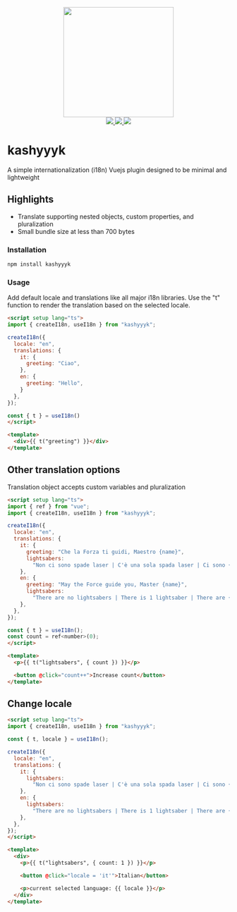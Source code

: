 <p align="center">
  <img src="https://i.imgur.com/RebkXfu.png" width="250" />
  <br>
  <a href="https://npm.im/kashyyyk">
    <img src="https://badgen.net/npm/v/kashyyyk">
  </a>
  <a href="https://npm.im/kashyyyk">
    <img src="https://badgen.net/npm/dm/kashyyyk?color=blue">
  </a>
  <a href="https://bundlephobia.com/result?p=kashyyyk">
    <img src="https://badgen.net/bundlephobia/minzip/kashyyyk">
  </a>
</p>

# kashyyyk

A simple internationalization (i18n) Vuejs plugin designed to be minimal and lightweight

## Highlights
- Translate supporting nested objects, custom properties, and pluralization
- Small bundle size at less than 700 bytes

### Installation

```sh
npm install kashyyyk
```

### Usage
Add default locale and translations like all major i18n libraries.
Use the "t" function to render the translation based on the selected locale.
```html
<script setup lang="ts">
import { createI18n, useI18n } from "kashyyyk";

createI18n({
  locale: "en",
  translations: {
    it: {
      greeting: "Ciao",
    },
    en: {
      greeting: "Hello",
    }
  },
});

const { t } = useI18n()
</script>

<template>
  <div>{{ t("greeting") }}</div>
</template>
```

## Other translation options
Translation object accepts custom variables and pluralization
```html
<script setup lang="ts">
import { ref } from "vue";
import { createI18n, useI18n } from "kashyyyk";

createI18n({
  locale: "en",
  translations: {
    it: {
      greeting: "Che la Forza ti guidi, Maestro {name}",
      lightsabers:
        "Non ci sono spade laser | C'è una sola spada laser | Ci sono {count} spade laser",
    },
    en: {
      greeting: "May the Force guide you, Master {name}",
      lightsabers:
        "There are no lightsabers | There is 1 lightsaber | There are {count} lightsabers",
    },
  },
});

const { t } = useI18n();
const count = ref<number>(0);
</script>

<template>
  <p>{{ t("lightsabers", { count }) }}</p>

  <button @click="count++">Increase count</button>
</template>

```

## Change locale
```html
<script setup lang="ts">
import { createI18n, useI18n } from "kashyyyk";

const { t, locale } = useI18n();

createI18n({
  locale: "en",
  translations: {
    it: {
      lightsabers:
        "Non ci sono spade laser | C'è una sola spada laser | Ci sono {count} spade laser",
    },
    en: {
      lightsabers:
        "There are no lightsabers | There is 1 lightsaber | There are {count} lightsabers",
    },
  },
});
</script>

<template>
  <div>
    <p>{{ t("lightsabers", { count: 1 }) }}</p>

    <button @click="locale = 'it'">Italian</button>

    <p>current selected language: {{ locale }}</p>
  </div>
</template>
```

